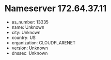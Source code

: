 # Nameserver 172.64.37.11

* as_number: 13335
* name: Unknown
* city: Unknown
* country: US
* organization: CLOUDFLARENET
* version: Unknown
* dnssec: Unknown
